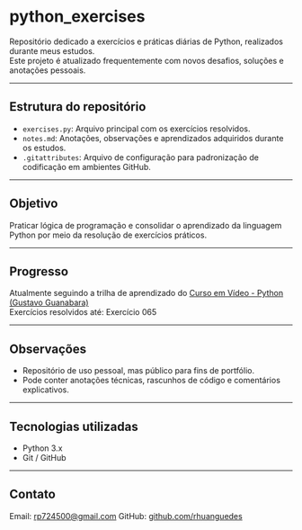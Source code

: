 # python_exercises

Repositório dedicado a exercícios e práticas diárias de Python, realizados durante meus estudos.  
Este projeto é atualizado frequentemente com novos desafios, soluções e anotações pessoais.

---

## Estrutura do repositório

- `exercises.py`: Arquivo principal com os exercícios resolvidos.
- `notes.md`: Anotações, observações e aprendizados adquiridos durante os estudos.
- `.gitattributes`: Arquivo de configuração para padronização de codificação em ambientes GitHub.

---

## Objetivo

Praticar lógica de programação e consolidar o aprendizado da linguagem Python por meio da resolução de exercícios práticos.

---

## Progresso

Atualmente seguindo a trilha de aprendizado do [Curso em Vídeo - Python (Gustavo Guanabara)](https://www.cursoemvideo.com/curso/python-3-mundo-1/)  
Exercícios resolvidos até: Exercício 065

---

## Observações

- Repositório de uso pessoal, mas público para fins de portfólio.
- Pode conter anotações técnicas, rascunhos de código e comentários explicativos.

---

## Tecnologias utilizadas

- Python 3.x  
- Git / GitHub

---

## Contato

Email: rp724500@gmail.com 
GitHub: [github.com/rhuanguedes](https://github.com/rhuanguedes)
